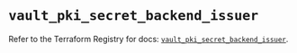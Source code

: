 # `vault_pki_secret_backend_issuer`

Refer to the Terraform Registry for docs: [`vault_pki_secret_backend_issuer`](https://registry.terraform.io/providers/hashicorp/vault/5.3.0/docs/resources/pki_secret_backend_issuer).
